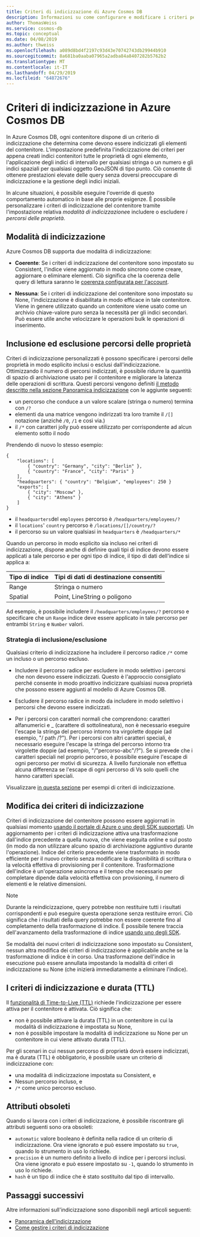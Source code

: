 ```yaml
---
title: Criteri di indicizzazione di Azure Cosmos DB
description: Informazioni su come configurare e modificare i criteri per l'indicizzazione automatica e prestazioni migliori in Azure Cosmos DB di indicizzazione predefiniti.
author: ThomasWeiss
ms.service: cosmos-db
ms.topic: conceptual
ms.date: 04/08/2019
ms.author: thweiss
ms.openlocfilehash: a089d8bd4f2197c93d43e70742743db29944b910
ms.sourcegitcommit: 8a681ba0aaba07965a2adba84a8407282b5762b2
ms.translationtype: MT
ms.contentlocale: it-IT
ms.lasthandoff: 04/29/2019
ms.locfileid: "64872676"
---
```

# <a name="indexing-policies-in-azure-cosmos-db"></a>Criteri di indicizzazione in Azure Cosmos DB

In Azure Cosmos DB, ogni contenitore dispone di un criterio di indicizzazione che determina come devono essere indicizzati gli elementi del contenitore. L'impostazione predefinita l'indicizzazione dei criteri per appena creati indici contenitori tutte le proprietà di ogni elemento, l'applicazione degli indici di intervallo per qualsiasi stringa o un numero e gli indici spaziali per qualsiasi oggetto GeoJSON di tipo punto. Ciò consente di ottenere prestazioni elevate delle query senza doversi preoccupare di indicizzazione e la gestione degli indici iniziali.

In alcune situazioni, è possibile eseguire l'override di questo comportamento automatico in base alle proprie esigenze. È possibile personalizzare i criteri di indicizzazione del contenitore tramite l'impostazione relativa *modalità di indicizzazione*e includere o escludere *i percorsi delle proprietà*.

## <a name="indexing-mode"></a>Modalità di indicizzazione

Azure Cosmos DB supporta due modalità di indicizzazione:

- **Coerente**: Se i criteri di indicizzazione del contenitore sono impostato su Consistent, l'indice viene aggiornato in modo sincrono come creare, aggiornare o eliminare elementi. Ciò significa che la coerenza delle query di lettura saranno le [coerenza configurata per l'account](consistency-levels.md).

- **Nessuna**: Se i criteri di indicizzazione del contenitore sono impostato su None, l'indicizzazione è disabilitata in modo efficace in tale contenitore. Viene in genere utilizzato quando un contenitore viene usato come un archivio chiave-valore puro senza la necessità per gli indici secondari. Può essere utile anche velocizzare le operazioni bulk le operazioni di inserimento.

## <a name="including-and-excluding-property-paths"></a>Inclusione ed esclusione percorsi delle proprietà

Criteri di indicizzazione personalizzati è possono specificare i percorsi delle proprietà in modo esplicito inclusi o esclusi dall'indicizzazione. Ottimizzando il numero di percorsi indicizzati, è possibile ridurre la quantità di spazio di archiviazione usato per il contenitore e migliorare la latenza delle operazioni di scrittura. Questi percorsi vengono definiti [il metodo descritto nella sezione Panoramica indicizzazione](index-overview.md#from-trees-to-property-paths) con le aggiunte seguenti:

- un percorso che conduce a un valore scalare (stringa o numero) termina con `/?`
- elementi da una matrice vengono indirizzati tra loro tramite il `/[]` notazione (anziché `/0`, `/1` e così via.)
- il `/*` con caratteri jolly può essere utilizzato per corrispondente ad alcun elemento sotto il nodo

Prendendo di nuovo lo stesso esempio:

    {
        "locations": [
            { "country": "Germany", "city": "Berlin" },
            { "country": "France", "city": "Paris" }
        ],
        "headquarters": { "country": "Belgium", "employees": 250 }
        "exports": [
            { "city": "Moscow" },
            { "city": "Athens" }
        ]
    }

- il `headquarters`del `employees` percorso è `/headquarters/employees/?`
- il `locations`' `country` percorso è `/locations/[]/country/?`
- il percorso su un valore qualsiasi in `headquarters` è `/headquarters/*`

Quando un percorso in modo esplicito sia incluso nei criteri di indicizzazione, dispone anche di definire quali tipi di indice devono essere applicati a tale percorso e per ogni tipo di indice, il tipo di dati dell'indice si applica a:

| Tipo di indice | Tipi di dati di destinazione consentiti |
| --- | --- |
| Range | Stringa o numero |
| Spatial | Point, LineString o poligono |

Ad esempio, è possibile includere il `/headquarters/employees/?` percorso e specificare che un `Range` indice deve essere applicato in tale percorso per entrambi `String` e `Number` valori.

### <a name="includeexclude-strategy"></a>Strategia di inclusione/esclusione

Qualsiasi criterio di indicizzazione ha includere il percorso radice `/*` come un incluso o un percorso escluso.

- Includere il percorso radice per escludere in modo selettivo i percorsi che non devono essere indicizzati. Questo è l'approccio consigliato perché consente in modo proattivo indicizzare qualsiasi nuova proprietà che possono essere aggiunti al modello di Azure Cosmos DB.
- Escludere il percorso radice in modo da includere in modo selettivo i percorsi che devono essere indicizzati.

- Per i percorsi con caratteri normali che comprendono: caratteri alfanumerici e _ (carattere di sottolineatura), non è necessario eseguire l'escape la stringa del percorso intorno tra virgolette doppie (ad esempio, "/ path /?"). Per i percorsi con altri caratteri speciali, è necessario eseguire l'escape la stringa del percorso intorno tra virgolette doppie (ad esempio, "/\"percorso-abc\"/?"). Se si prevede che i caratteri speciali nel proprio percorso, è possibile eseguire l'escape di ogni percorso per motivi di sicurezza. A livello funzionale non effettua alcuna differenza se l'escape di ogni percorso di Vs solo quelli che hanno caratteri speciali.

Visualizzare [in questa sezione](how-to-manage-indexing-policy.md#indexing-policy-examples) per esempi di criteri di indicizzazione.

## <a name="modifying-the-indexing-policy"></a>Modifica dei criteri di indicizzazione

Criteri di indicizzazione del contenitore possono essere aggiornati in qualsiasi momento [usando il portale di Azure o uno degli SDK supportati](how-to-manage-indexing-policy.md). Un aggiornamento per i criteri di indicizzazione attiva una trasformazione dall'indice precedente a quella nuova, che viene eseguita online e sul posto (in modo da non utilizzare alcuno spazio di archiviazione aggiuntivo durante l'operazione). Indice del criterio precedente viene trasformato in modo efficiente per il nuovo criterio senza modificare la disponibilità di scrittura o la velocità effettiva di provisioning per il contenitore. Trasformazione dell'indice è un'operazione asincrona e il tempo che necessario per completare dipende dalla velocità effettiva con provisioning, il numero di elementi e le relative dimensioni. 

> [!NOTE]
> Durante la reindicizzazione, query potrebbe non restituire tutti i risultati corrispondenti e può eseguire questa operazione senza restituire errori. Ciò significa che i risultati della query potrebbe non essere coerente fino al completamento della trasformazione di indice. È possibile tenere traccia dell'avanzamento della trasformazione di indice [usando uno degli SDK](how-to-manage-indexing-policy.md).

Se modalità dei nuovi criteri di indicizzazione sono impostato su Consistent, nessun altra modifica dei criteri di indicizzazione è applicabile anche se la trasformazione di indice è in corso. Una trasformazione dell'indice in esecuzione può essere annullata impostando la modalità di criteri di indicizzazione su None (che inizierà immediatamente a eliminare l'indice).

## <a name="indexing-policies-and-ttl"></a>I criteri di indicizzazione e durata (TTL)

Il [funzionalità di Time-to-Live (TTL)](time-to-live.md) richiede l'indicizzazione per essere attiva per il contenitore è attivata. Ciò significa che:

- non è possibile attivare la durata (TTL) in un contenitore in cui la modalità di indicizzazione è impostata su None,
- non è possibile impostare la modalità di indicizzazione su None per un contenitore in cui viene attivato durata (TTL).

Per gli scenari in cui nessun percorso di proprietà dovrà essere indicizzati, ma è durata (TTL) è obbligatorio, è possibile usare un criterio di indicizzazione con:

- una modalità di indicizzazione impostata su Consistent, e
- Nessun percorso incluso, e
- `/*` come unico percorso escluso.

## <a name="obsolete-attributes"></a>Attributi obsoleti

Quando si lavora con i criteri di indicizzazione, è possibile riscontrare gli attributi seguenti sono ora obsoleti:

- `automatic` valore booleano è definita nella radice di un criterio di indicizzazione. Ora viene ignorato e può essere impostato su `true`, quando lo strumento in uso lo richiede.
- `precision` è un numero definito a livello di indice per i percorsi inclusi. Ora viene ignorato e può essere impostato su `-1`, quando lo strumento in uso lo richiede.
- `hash` è un tipo di indice che è stato sostituito dal tipo di intervallo.

## <a name="next-steps"></a>Passaggi successivi

Altre informazioni sull'indicizzazione sono disponibili negli articoli seguenti:

- [Panoramica dell'indicizzazione](index-overview.md)
- [Come gestire i criteri di indicizzazione](how-to-manage-indexing-policy.md)
